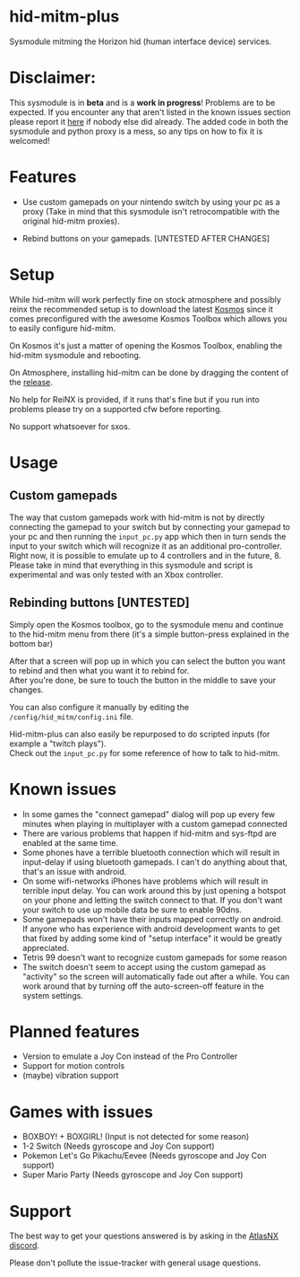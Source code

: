 # hid-mitm-plus

Sysmodule mitming the Horizon hid (human interface device) services.

# Disclaimer:
This sysmodule is in **beta** and is a **work in progress**! Problems are to be expected. If you encounter any that aren't listed in the known issues section please report it [here](https://github.com/PaskaPinishkes/hid-mitm-plus/issues) if nobody else did already.
The added code in both the sysmodule and python proxy is a mess, so any tips on how to fix it is welcomed!

# Features
* Use custom gamepads on your nintendo switch by using your pc as a proxy (Take in mind that this sysmodule isn't retrocompatible with the original hid-mitm proxies).

* Rebind buttons on your gamepads. [UNTESTED AFTER CHANGES]



# Setup
While hid-mitm will work perfectly fine on stock atmosphere and possibly reinx the recommended setup is to download the latest [Kosmos](https://github.com/AtlasNX/Kosmos) since it comes preconfigured with the awesome Kosmos Toolbox which allows you to easily configure hid-mitm.

On Kosmos it's just a matter of opening the Kosmos Toolbox, enabling the hid-mitm sysmodule and rebooting.

On Atmosphere, installing hid-mitm can be done by dragging the content of the [release](https://github.com/jakibaki/hid-mitm/releases).

No help for ReiNX is provided, if it runs that's fine but if you run into problems please try on a supported cfw before reporting.

No support whatsoever for sxos.

# Usage
## Custom gamepads
The way that custom gamepads work with hid-mitm is not by directly connecting the gamepad to your switch but by connecting your gamepad to your pc and then running the `input_pc.py` app which then in turn sends the input to your switch which will recognize it as an additional pro-controller. Right now, it is possible to emulate up to 4 controllers and in the future, 8. Please take in mind that everything in this sysmodule and script is experimental and was only tested with an Xbox controller.

## Rebinding buttons [UNTESTED]
Simply open the Kosmos toolbox, go to the sysmodule menu and continue to the hid-mitm menu from there (it's a simple button-press explained in the bottom bar)

After that a screen will pop up in which you can select the button you want to rebind and then what you want it to rebind for.  
After you're done, be sure to touch the button in the middle to save your changes.

You can also configure it manually by editing the `/config/hid_mitm/config.ini` file.





Hid-mitm-plus can also easily be repurposed to do scripted inputs (for example a "twitch plays").  
Check out the `input_pc.py` for some reference of how to talk to hid-mitm.

# Known issues

* In some games the "connect gamepad" dialog will pop up every few minutes when playing in multiplayer with a custom gamepad connected
* There are various problems that happen if hid-mitm and sys-ftpd are enabled at the same time.
* Some phones have a terrible bluetooth connection which will result in input-delay if using bluetooth gamepads. I can't do anything about that, that's an issue with android.
* On some wifi-networks iPhones have problems which will result in terrible input delay. You can work around this by just opening a hotspot on your phone and letting the switch connect to that. If you don't want your switch to use up mobile data be sure to enable 90dns.
* Some gamepads won't have their inputs mapped correctly on android.  
If anyone who has experience with android development wants to get that fixed by adding some kind of "setup interface" it would be greatly appreciated.
* Tetris 99 doesn't want to recognize custom gamepads for some reason
* The switch doesn't seem to accept using the custom gamepad as "activity" so the screen will automatically fade out after a while. You can work around that by turning off the auto-screen-off feature in the system settings.

# Planned features

* Version to emulate a Joy Con instead of the Pro Controller
* Support for motion controls
* (maybe) vibration support

# Games with issues
* BOXBOY! + BOXGIRL! (Input is not detected for some reason)
* 1-2 Switch (Needs gyroscope and Joy Con support)
* Pokemon Let's Go Pikachu/Eevee (Needs gyroscope and Joy Con support)
* Super Mario Party (Needs gyroscope and Joy Con support)

# Support

The best way to get your questions answered is by asking in the [AtlasNX discord](https://discord.gg/qbRAuy7).

Please don't pollute the issue-tracker with general usage questions.

